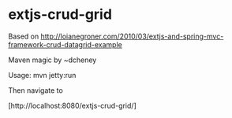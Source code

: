 extjs-crud-grid
===============

Based on http://loianegroner.com/2010/03/extjs-and-spring-mvc-framework-crud-datagrid-example 

Maven magic by ~dcheney

Usage:
    mvn jetty:run

Then navigate to 

[http://localhost:8080/extjs-crud-grid/]